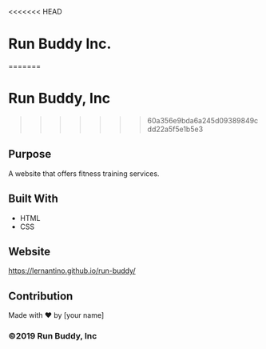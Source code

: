 <<<<<<< HEAD
# Run Buddy Inc.
=======
# Run Buddy, Inc
>>>>>>> 60a356e9bda6a245d09389849cdd22a5f5e1b5e3

## Purpose
A website that offers fitness training services. 

## Built With
* HTML
* CSS

## Website
https://lernantino.github.io/run-buddy/

## Contribution
Made with ❤️ by [your name]

### ©️2019 Run Buddy, Inc 
